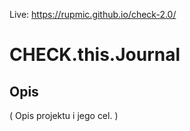 Live: https://rupmic.github.io/check-2.0/

# CHECK.this.Journal

## Opis

( Opis projektu i jego cel. )
